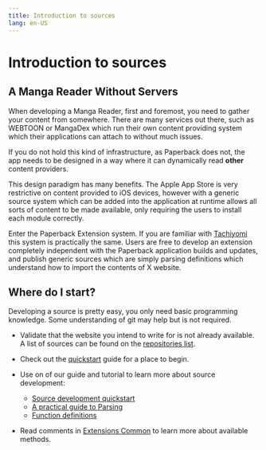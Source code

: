 ```yaml
---
title: Introduction to sources
lang: en-US
---
```


# Introduction to sources

## A Manga Reader Without Servers
When developing a Manga Reader, first and foremost, you need to gather your content from somewhere. There are many services out there, such as WEBTOON or MangaDex which run their own content providing system which their applications can attach to without much issues.

If you do not hold this kind of infrastructure, as Paperback does not, the app needs to be designed in a way where it can dynamically read **other** content providers.

This design paradigm has many benefits. The Apple App Store is very restrictive on content provided to iOS devices, however with a generic source system which can be added into the application at runtime allows all sorts of content to be made available, only requiring the users to install each module correctly.

Enter the Paperback Extension system. If you are familiar with [Tachiyomi](https://tachiyomi.org) this system is practically the same. Users are free to develop an extension completely independent with the Paperback application builds and updates, and publish generic sources which are simply parsing definitions which understand how to import the contents of X website.

## Where do I start?
Developing a source is pretty easy, you only need basic programming knowledge. Some understanding of git may help but is not required.

* Validate that the website you intend to write for is not already available. A list of sources can be found on the [repositories list](/help/guides/adding-repos/#known-repositories).

* Check out the [quickstart](quickstart/) guide for a place to begin.

* Use on of our guide and tutorial to learn more about source development:
  * [Source development quickstart](quickstart/)
  * [A practical guide to Parsing](parsing-guide/)
  * [Function definitions](function-definitions/)

* Read comments in [Extensions Common](https://github.com/Paperback-iOS/extensions-common) to learn more about available methods.